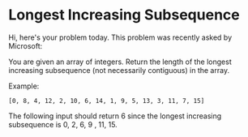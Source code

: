# Longest Increasing Subsequence

Hi, here's your problem today. This problem was recently asked by Microsoft:

You are given an array of integers. Return the length of the longest increasing subsequence (not necessarily contiguous) in the array.

Example:
```
[0, 8, 4, 12, 2, 10, 6, 14, 1, 9, 5, 13, 3, 11, 7, 15]
```
The following input should return 6 since the longest increasing subsequence is 0, 2, 6, 9 , 11, 15.
